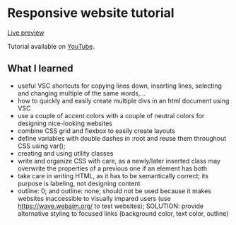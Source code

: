 # Responsive website tutorial

[Live preview](https://amadejaop.github.io/responsive-website-tutorial/index.html)

Tutorial available on [YouTube](https://www.youtube.com/watch?v=p0bGHP-PXD4).

## What I learned
- useful VSC shortcuts for copying lines down, inserting lines, selecting and changing multiple of the same words,...
- how to quickly and easily create multiple divs in an html document using VSC
- use a couple of accent colors with a couple of neutral colors for designing nice-looking websites
- combine CSS grid and flexbox to easily create layouts
- define variables with double dashes in :root and reuse them throughout CSS using var();
- creating and using utility classes
- write and organize CSS with care, as a newly/later inserted class may overwrite the properties of a previous one if an element has both
- take care in writing HTML, as it has to be semantically correct; its purpose is labeling, not designing content
- outline: 0; and outline: none; should not be used because it makes websites inaccessible to visually impared users (use https://wave.webaim.org/ to test websites); SOLUTION: provide alternative styling to focused links (background color, text color, outline)